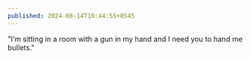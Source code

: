 ```yaml
---
published: 2024-08-14T10:44:55+0545
---
```


"I’m sitting in a room with a gun in my hand and I need you to hand me bullets."
